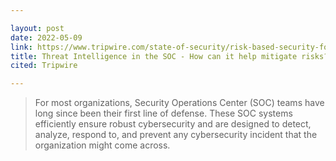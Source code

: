 ```yaml
---

layout: post
date: 2022-05-09
link: https://www.tripwire.com/state-of-security/risk-based-security-for-executives/risk-management/threat-intelligence-soc-mitigate-risks/
title: Threat Intelligence in the SOC - How can it help mitigate risks?
cited: Tripwire

---
```


> For most organizations, Security Operations Center (SOC) teams have long since been their first line of defense. These SOC systems efficiently ensure robust cybersecurity and are designed to detect, analyze, respond to, and prevent any cybersecurity incident that the organization might come across.